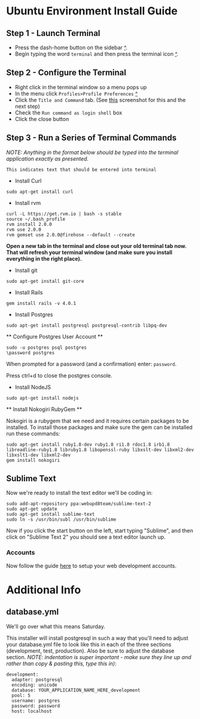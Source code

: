 Ubuntu Environment Install Guide
===================

Step 1 - Launch Terminal
----------

* Press the dash-home button on the sidebar [^](http://i.imgur.com/6Y16pS1.jpg).
* Begin typing the word `terminal` and then press the terminal icon [^](http://i.imgur.com/xU4rZSW.png).

Step 2 - Configure the Terminal
---------------

* Right click in the terminal window so a menu pops up
* In the menu click `Profiles>Profile Preferences` [^](http://i.imgur.com/RwbAyOK.png)
* Click the `Title and Command` tab.  (See [this](http://i.imgur.com/iioFIpF.png) screenshot for this and the next step)
* Check the `Run command as login shell` box
* Click the close button

Step 3 - Run a Series of Terminal Commands
-----------

_NOTE: Anything in the format below should be typed into the terminal application exactly as presented._

```
This indicates text that should be entered into terminal
```

* Install Curl

```
sudo apt-get install curl
```

* Install rvm

```
curl -L https://get.rvm.io | bash -s stable
source ~/.bash_profile
rvm install 2.0.0
rvm use 2.0.0
rvm gemset use 2.0.0@firehose --default --create
```

**Open a new tab in the terminal and close out your old terminal tab now.  That will refresh your terminal window (and make sure you install everything in the right place).**

* Install git

```
sudo apt-get install git-core
```

* Install Rails

```
gem install rails -v 4.0.1
```

* Install Postgres

```
sudo apt-get install postgresql postgresql-contrib libpq-dev
```


** Configure Postgres User Account **

```
sudo -u postgres psql postgres
\password postgres
```

When prompted for a password (and a confirmation) enter: `password`.

Press ctrl+d to close the postgres console.

* Install NodeJS

```
sudo apt-get install nodejs
```


** Install Nokogiri RubyGem **

Nokogiri is a rubygem that we need and it requires certain packages to be installed.  To install those packages and make sure the gem can be installed run these commands:

```
sudo apt-get install ruby1.8-dev ruby1.8 ri1.8 rdoc1.8 irb1.8 libreadline-ruby1.8 libruby1.8 libopenssl-ruby libxslt-dev libxml2-dev libxslt1-dev libxml2-dev
gem install nokogiri
```



Sublime Text
-------------

Now we're ready to install the text editor we'll be coding in:

```
sudo add-apt-repository ppa:webupd8team/sublime-text-2
sudo apt-get update
sudo apt-get install sublime-text
sudo ln -s /usr/bin/subl /usr/bin/sublime
```

Now if you click the start button on the left, start typing "Sublime", and then click on "Sublime Text 2" you should see a text editor launch up.


### Accounts

Now follow the guide [here](https://github.com/FirehoseWeekend/install-guide/blob/master/accounts.md) to setup your web development accounts.




Additional Info
======

database.yml
------

We'll go over what this means Saturday.

This installer will install postgresql in such a way that you'll need to adjust your database.yml file to look like this in each of the three sections (development, test, production).  Also be sure to adjust the database section.  _NOTE: indentation is super important - make sure they line up and rather than copy & pasting this, type this in)_:

```
development:
  adapter: postgresql
  encoding: unicode
  database: YOUR_APPLICATION_NAME_HERE_development
  pool: 5
  username: postgres
  password: password
  host: localhost
```
